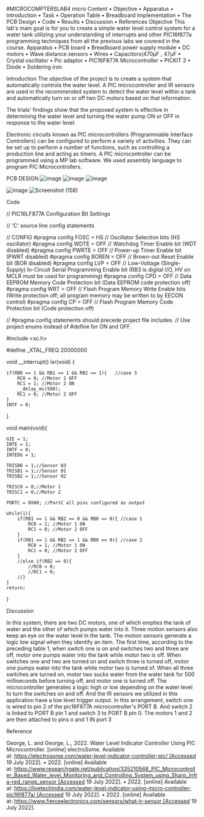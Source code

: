 #MICROCOMPTERSLAB4
micro
Content
•	Objective
•	Apparatus
•	Introduction
•	Task
•	Operation Table
•	Breadboard Implementation
•	The PCB Design
•	Code
•	Results
•	Discussion
•	References
Objective
This lab's main goal is for you to create a simple water level control system for a water tank utilizing your understanding of interrupts and other PIC16f877a programming techniques from all the previous labs we covered in the course.
Apparatus
•	PCB board
•	Breadboard power supply module
•	DC motors
•	Wave distance sensors
•	 Wires
•	Capacitors(470µF , 47µF
•	Crystal oscillator
•	Pic adaptor
•	PIC16F877A Microcontroller
•	PICKIT 3
•	 Diode
•	Soldering iron


Introduction
The objective of the project is to create a system that automatically controls the water level. A PIC microcontroller and IR sensors are used in the recommended system to detect the water level within a tank and automatically turn on or off two DC motors based on that information.

The trials' findings show that the proposed system is effective in determining the water level and turning the water pump ON or OFF in response to the water level.

Electronic circuits known as PIC microcontrollers (Programmable Interface Controllers) can be configured to perform a variety of activities. They can be set up to perform a number of functions, such as controlling a production line and acting as timers. A PIC microcontroller can be programmed using a MP lab software. We used assembly language to program PIC Microcontrollers.

PCB DESIGN
![image](https://user-images.githubusercontent.com/111573678/185655296-e62c4bda-65b7-438f-8605-a1ad9c0d359c.png)
![image](https://user-images.githubusercontent.com/111573678/185655461-4b071362-ff39-4d19-8f7c-71519a97598f.png)
![image](https://user-images.githubusercontent.com/111573678/185655576-b7c45bb3-5511-4f4f-b28f-1793ef47bfa0.png)

![image](https://user-images.githubusercontent.com/111573678/185657725-db044a76-5e92-4e19-93c9-494823553026.png)
![Screenshot (158)](https://user-images.githubusercontent.com/111573678/185658530-3ce6e2b5-0a99-4fc9-821d-828dcbd28f27.png)

Code 



// PIC16LF877A Configuration Bit Settings

// 'C' source line config statements

// CONFIG
#pragma config FOSC = HS        // Oscillator Selection bits (HS oscillator)
#pragma config WDTE = OFF       // Watchdog Timer Enable bit (WDT disabled)
#pragma config PWRTE = OFF      // Power-up Timer Enable bit (PWRT disabled)
#pragma config BOREN = OFF      // Brown-out Reset Enable bit (BOR disabled)
#pragma config LVP = OFF        // Low-Voltage (Single-Supply) In-Circuit Serial Programming Enable bit (RB3 is digital I/O, HV on MCLR must be used for programming)
#pragma config CPD = OFF        // Data EEPROM Memory Code Protection bit (Data EEPROM code protection off)
#pragma config WRT = OFF        // Flash Program Memory Write Enable bits (Write protection off; all program memory may be written to by EECON control)
#pragma config CP = OFF         // Flash Program Memory Code Protection bit (Code protection off)

// #pragma config statements should precede project file includes.
// Use project enums instead of #define for ON and OFF.

#include <xc.h>

#define _XTAL_FREQ 20000000

void __interrupt() isr(void) {
    
    if(RB0 == 1 && RB1 == 1 && RB2 == 1){   //case 3
        RC0 = 0; //Motor 1 OFF
        RC1 = 1; //Motor 2 ON
        __delay_ms(500);
        RC1 = 0; //Motor 2 OFF
    }
    INTF = 0;
}

void main(void){
    
    GIE = 1;  
    INTE = 1; 
    INTF = 0;  
    INTEDG = 1;
    
    TRISB0 = 1;//Sensor 03
    TRISB1 = 1;//Sensor 01
    TRISB2 = 1;//Sensor 02
    
    TRISC0 = 0;//Motor 1
    TRISC1 = 0;//Motor 2 
    
    PORTC = 0X00; //PortC all pins configured as output 
      
    while(1){        
        if(RB1 == 1 && RB2 == 0 && RB0 == 0){ //case 1
            RC0 = 1; //Motor 1 ON
            RC1 = 0; //Motor 2 OFF
        }
        if(RB1 == 1 && RB2 == 1 && RB0 == 0){ //case 2
            RC0 = 1; //Motor 1 ON
            RC1 = 0; //Motor 2 OFF
        }
        //else if(RB2 == 0){
            //RC0 = 0;
            //RC1 = 0;
        //}
    }
    return;
}

Discussion

In this system, there are two DC motors, one of which empties the tank of water and the other of which pumps water into it. Three motion sensors also keep an eye on the water level in the tank. The motion sensors generate a logic low signal when they identify an item. The first time, according to the preceding table 1, when switch one is on and switches two and three are off, motor one pumps water into the tank while motor two is off. When switches one and two are turned on and switch three is turned off, motor one pumps water into the tank while motor two is turned of.
When all three switches are turned on, motor two sucks water from the water tank for 500 milliseconds before turning off, and motor one is turned off. The microcontroller generates a logic high or low depending on the water level to turn the switches on and off. And the IR sensors we utilized in this application have a low level trigger output.
In this arrangement, switch one is wired to pin 2 of the pic16F877A microcontroller's PORT B. And switch 2 is linked to PORT B pin 1 and switch 3 to PORT B pin 0. The motors 1 and 2 are then attached to pins o and 1 IN port 3

Reference

George, L. and George, L., 2022. Water Level Indicator Controller Using PIC Microcontroller. [online] electroSome. Available at: https://electrosome.com/water-level-indicator-controller-pic/ [Accessed 19 July 2022].
• 2022. [online] Available at: https://www.researchgate.net/publication/335210568_PIC_Microcontroller_Based_Water_level_Monitoring_and_Controlling_System_using_Sharp_Infra-red_range_sensor [Accessed 19 July 2022].
• 2022. [online] Available at: https://livetechindia.com/water-level-indicator-using-micro-controller-pic16f877a/ [Accessed 19 July 2022].
• 2022. [online] Available at: https://www.fierceelectronics.com/sensors/what-ir-sensor [Accessed 19 July 2022].


